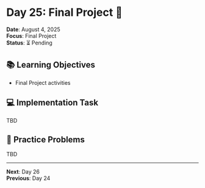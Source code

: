 # Day 25: Final Project 🎯

**Date**: August 4, 2025  
**Focus**: Final Project  
**Status**: ⏳ Pending  

## 📚 Learning Objectives
- Final Project activities

## 💻 Implementation Task
TBD

## 🧮 Practice Problems
TBD

---
**Next**: Day 26  
**Previous**: Day 24
